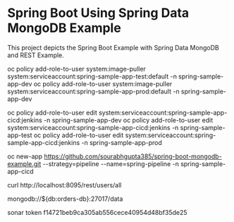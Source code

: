 # Spring Boot Using Spring Data MongoDB Example

This project depicts the Spring Boot Example with Spring Data MongoDB and REST Example.

oc policy add-role-to-user system:image-puller system:serviceaccount:spring-sample-app-test:default -n spring-sample-app-dev
oc policy add-role-to-user system:image-puller system:serviceaccount:spring-sample-app-prod:default -n spring-sample-app-dev

oc policy add-role-to-user edit system:serviceaccount:spring-sample-app-cicd:jenkins -n spring-sample-app-dev
oc policy add-role-to-user edit system:serviceaccount:spring-sample-app-cicd:jenkins -n spring-sample-app-test
oc policy add-role-to-user edit system:serviceaccount:spring-sample-app-cicd:jenkins -n spring-sample-app-prod

oc new-app https://github.com/sourabhgupta385/spring-boot-mongodb-example.git --strategy=pipeline --name=spring-pipeline -n spring-sample-app-cicd

curl http://localhost:8095/rest/users/all

mongodb://${db:orders-db}:27017/data

sonar token  f14721beb9ca305ab556cece40954d48bf35de25
